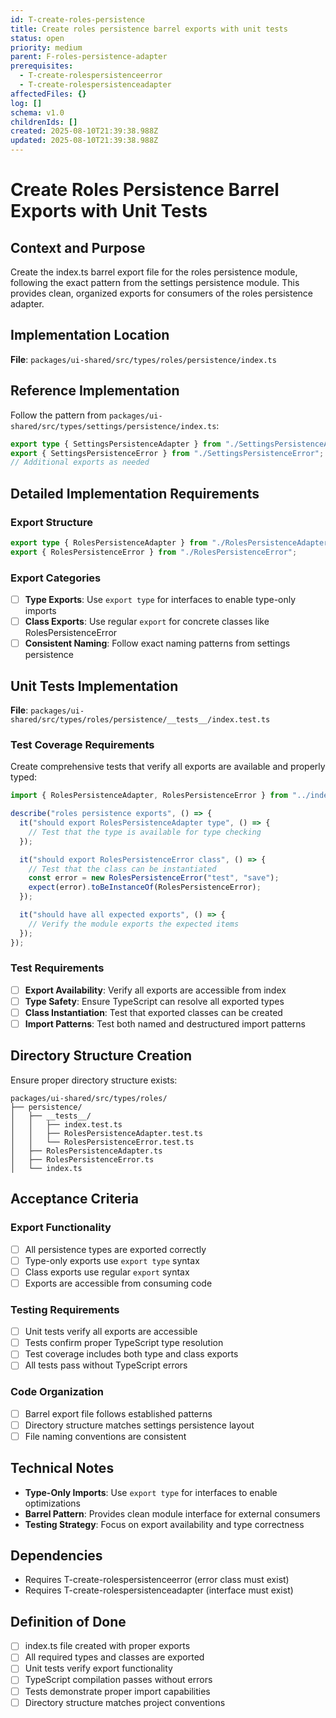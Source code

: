 ```yaml
---
id: T-create-roles-persistence
title: Create roles persistence barrel exports with unit tests
status: open
priority: medium
parent: F-roles-persistence-adapter
prerequisites:
  - T-create-rolespersistenceerror
  - T-create-rolespersistenceadapter
affectedFiles: {}
log: []
schema: v1.0
childrenIds: []
created: 2025-08-10T21:39:38.988Z
updated: 2025-08-10T21:39:38.988Z
---
```


# Create Roles Persistence Barrel Exports with Unit Tests

## Context and Purpose

Create the index.ts barrel export file for the roles persistence module, following the exact pattern from the settings persistence module. This provides clean, organized exports for consumers of the roles persistence adapter.

## Implementation Location

**File**: `packages/ui-shared/src/types/roles/persistence/index.ts`

## Reference Implementation

Follow the pattern from `packages/ui-shared/src/types/settings/persistence/index.ts`:

```typescript
export type { SettingsPersistenceAdapter } from "./SettingsPersistenceAdapter";
export { SettingsPersistenceError } from "./SettingsPersistenceError";
// Additional exports as needed
```

## Detailed Implementation Requirements

### Export Structure

```typescript
export type { RolesPersistenceAdapter } from "./RolesPersistenceAdapter";
export { RolesPersistenceError } from "./RolesPersistenceError";
```

### Export Categories

- [ ] **Type Exports**: Use `export type` for interfaces to enable type-only imports
- [ ] **Class Exports**: Use regular `export` for concrete classes like RolesPersistenceError
- [ ] **Consistent Naming**: Follow exact naming patterns from settings persistence

## Unit Tests Implementation

**File**: `packages/ui-shared/src/types/roles/persistence/__tests__/index.test.ts`

### Test Coverage Requirements

Create comprehensive tests that verify all exports are available and properly typed:

```typescript
import { RolesPersistenceAdapter, RolesPersistenceError } from "../index";

describe("roles persistence exports", () => {
  it("should export RolesPersistenceAdapter type", () => {
    // Test that the type is available for type checking
  });

  it("should export RolesPersistenceError class", () => {
    // Test that the class can be instantiated
    const error = new RolesPersistenceError("test", "save");
    expect(error).toBeInstanceOf(RolesPersistenceError);
  });

  it("should have all expected exports", () => {
    // Verify the module exports the expected items
  });
});
```

### Test Requirements

- [ ] **Export Availability**: Verify all exports are accessible from index
- [ ] **Type Safety**: Ensure TypeScript can resolve all exported types
- [ ] **Class Instantiation**: Test that exported classes can be created
- [ ] **Import Patterns**: Test both named and destructured import patterns

## Directory Structure Creation

Ensure proper directory structure exists:

```
packages/ui-shared/src/types/roles/
├── persistence/
│   ├── __tests__/
│   │   ├── index.test.ts
│   │   ├── RolesPersistenceAdapter.test.ts
│   │   └── RolesPersistenceError.test.ts
│   ├── RolesPersistenceAdapter.ts
│   ├── RolesPersistenceError.ts
│   └── index.ts
```

## Acceptance Criteria

### Export Functionality

- [ ] All persistence types are exported correctly
- [ ] Type-only exports use `export type` syntax
- [ ] Class exports use regular `export` syntax
- [ ] Exports are accessible from consuming code

### Testing Requirements

- [ ] Unit tests verify all exports are accessible
- [ ] Tests confirm proper TypeScript type resolution
- [ ] Test coverage includes both type and class exports
- [ ] All tests pass without TypeScript errors

### Code Organization

- [ ] Barrel export file follows established patterns
- [ ] Directory structure matches settings persistence layout
- [ ] File naming conventions are consistent

## Technical Notes

- **Type-Only Imports**: Use `export type` for interfaces to enable optimizations
- **Barrel Pattern**: Provides clean module interface for external consumers
- **Testing Strategy**: Focus on export availability and type correctness

## Dependencies

- Requires T-create-rolespersistenceerror (error class must exist)
- Requires T-create-rolespersistenceadapter (interface must exist)

## Definition of Done

- [ ] index.ts file created with proper exports
- [ ] All required types and classes are exported
- [ ] Unit tests verify export functionality
- [ ] TypeScript compilation passes without errors
- [ ] Tests demonstrate proper import capabilities
- [ ] Directory structure matches project conventions
